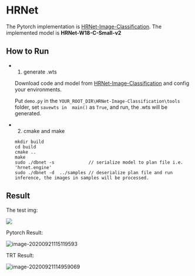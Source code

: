 # HRNet

The Pytorch implementation is [HRNet-Image-Classification](https://github.com/HRNet/HRNet-Image-Classification).  The implemented model is **HRNet-W18-C-Small-v2** 


## How to Run

* 1. generate .wts

  Download code and model from [HRNet-Image-Classification](https://github.com/HRNet/HRNet-Image-Classification) and config your environments.

  Put `demo.py`  in the `YOUR_ROOT_DIR\HRNet-Image-Classification\tools `  folder, set `savewts in  main()` as `True`, and run, the .wts will be generated.

* 2. cmake and make

  ```
  mkdir build
  cd build
  cmake ..
  make
  sudo ./dbnet -s             // serialize model to plan file i.e. 'hrnet.engine'
  sudo ./dbnet -d  ../samples // deserialize plan file and run inference, the images in samples will be processed.
  ```

## Result

The test img:

![](https://user-images.githubusercontent.com/20653176/93732833-ac103200-fc05-11ea-88ff-6f59f316a377.JPEG)

Pytorch Result:

![image-20200921115119593](https://user-images.githubusercontent.com/20653176/93731787-225e6580-fc01-11ea-9578-393079cd1873.png)

TRT Result:

![image-20200921114959069](https://user-images.githubusercontent.com/20653176/93731788-238f9280-fc01-11ea-954f-2debc20e102a.png)